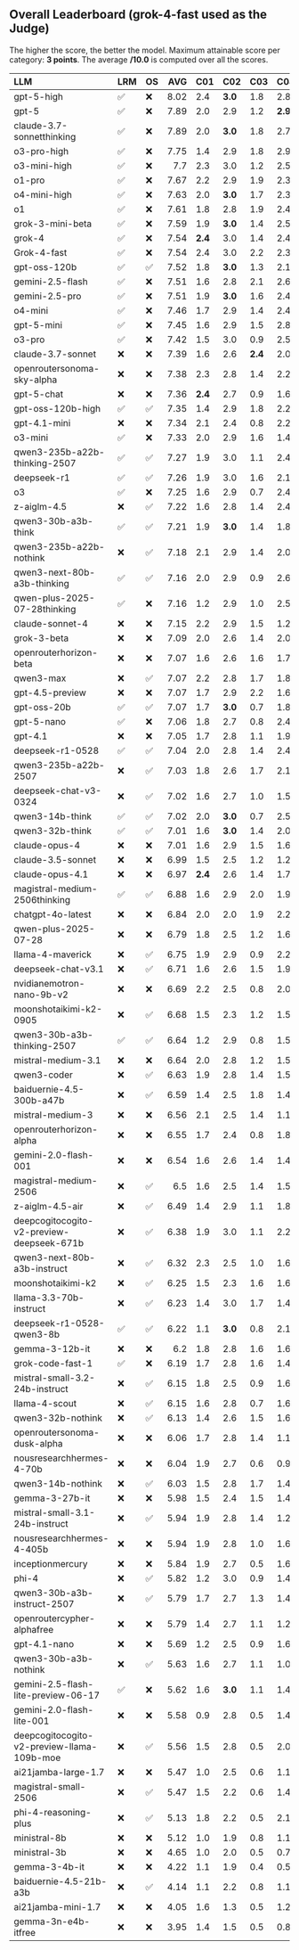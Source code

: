 ## Overall Leaderboard (grok-4-fast used as the Judge)

The higher the score, the better the model.
Maximum attainable score per category: **3 points**.
The average **/10.0** is computed over all the scores.

| LLM                                        | LRM                | OS                 |   AVG | C01     | C02     | C03     | C04     | C05     | C06     | C07     | C08     | C09     | C10     | C11     | C12     | C13     |
|:-------------------------------------------|:-------------------|:-------------------|------:|:--------|:--------|:--------|:--------|:--------|:--------|:--------|:--------|:--------|:--------|:--------|:--------|:--------|
| gpt-5-high                                 | :white_check_mark: | :x:                |  8.02 | 2.4     | **3.0** | 1.8     | 2.8     | 1.8     | 2.9     | **2.7** | 2.6     | 2.9     | 0.8     | 2.1     | 2.9     | 2.8     |
| gpt-5                                      | :white_check_mark: | :x:                |  7.89 | 2.0     | 2.9     | 1.2     | **2.9** | 1.9     | 2.8     | 2.5     | 2.6     | 2.8     | 0.9     | 2.5     | 2.9     | 2.9     |
| claude-3.7-sonnetthinking                  | :white_check_mark: | :x:                |  7.89 | 2.0     | **3.0** | 1.8     | 2.7     | 1.9     | 2.5     | 2.5     | 2.6     | 2.8     | 0.7     | 2.4     | 3.0     | **2.9** |
| o3-pro-high                                | :white_check_mark: | :x:                |  7.75 | 1.4     | 2.9     | 1.8     | 2.9     | 2.2     | 2.8     | 2.5     | 2.6     | 3.0     | 0.7     | 2.5     | 2.9     | 2.4     |
| o3-mini-high                               | :white_check_mark: | :x:                |  7.7  | 2.3     | 3.0     | 1.2     | 2.5     | 2.1     | 2.8     | 2.2     | 2.4     | 2.9     | 0.8     | 2.3     | 2.8     | 2.8     |
| o1-pro                                     | :white_check_mark: | :x:                |  7.67 | 2.2     | 2.9     | 1.9     | 2.3     | 1.6     | 2.6     | 2.3     | 2.7     | 2.9     | 0.9     | 2.3     | 2.8     | 2.6     |
| o4-mini-high                               | :white_check_mark: | :x:                |  7.63 | 2.0     | **3.0** | 1.7     | 2.3     | 1.7     | 2.9     | 2.2     | 2.5     | 2.6     | 1.1     | 2.4     | 2.7     | 2.7     |
| o1                                         | :white_check_mark: | :x:                |  7.61 | 1.8     | 2.8     | 1.9     | 2.4     | 1.8     | 2.9     | 2.2     | 2.4     | 2.7     | 1.2     | 2.2     | 2.6     | 2.7     |
| grok-3-mini-beta                           | :white_check_mark: | :x:                |  7.59 | 1.9     | **3.0** | 1.4     | 2.5     | 1.6     | 2.9     | 2.2     | 2.5     | **3.0** | 0.8     | 2.2     | 2.9     | 2.6     |
| grok-4                                     | :white_check_mark: | :x:                |  7.54 | **2.4** | 3.0     | 1.4     | 2.4     | 1.4     | 2.9     | 2.5     | 2.0     | 2.8     | 1.0     | 2.4     | 2.8     | 2.5     |
| Grok-4-fast                                | :white_check_mark: | :x:                |  7.54 | 2.4     | 3.0     | 2.2     | 2.3     | 0.8     | 2.6     | 2.3     | 2.4     | 3.0     | 0.7     | **2.6** | 2.8     | 2.5     |
| gpt-oss-120b                               | :white_check_mark: | :white_check_mark: |  7.52 | 1.8     | **3.0** | 1.3     | 2.1     | **2.4** | 2.7     | 2.1     | 2.1     | 2.9     | 0.8     | 2.5     | 2.9     | 2.7     |
| gemini-2.5-flash                           | :white_check_mark: | :x:                |  7.51 | 1.6     | 2.8     | 2.1     | 2.6     | 1.8     | 2.6     | 2.3     | 2.7     | 2.8     | 0.9     | 2.0     | 2.2     | 2.8     |
| gemini-2.5-pro                             | :white_check_mark: | :x:                |  7.51 | 1.9     | **3.0** | 1.6     | 2.4     | 1.6     | 2.8     | 2.4     | 2.5     | 2.9     | 0.9     | 2.2     | 2.4     | 2.6     |
| o4-mini                                    | :white_check_mark: | :x:                |  7.46 | 1.7     | 2.9     | 1.4     | 2.4     | 1.8     | 2.8     | 2.5     | 2.2     | 2.9     | 1.2     | 2.0     | 2.9     | 2.7     |
| gpt-5-mini                                 | :white_check_mark: | :x:                |  7.45 | 1.6     | 2.9     | 1.5     | 2.8     | 1.1     | 2.9     | 2.4     | 2.3     | 2.9     | 0.8     | 2.2     | 3.0     | 2.8     |
| o3-pro                                     | :white_check_mark: | :x:                |  7.42 | 1.5     | 3.0     | 0.9     | 2.5     | 2.1     | 2.9     | 2.4     | 2.2     | 2.9     | 0.7     | 2.3     | 3.0     | 2.6     |
| claude-3.7-sonnet                          | :x:                | :x:                |  7.39 | 1.6     | 2.6     | **2.4** | 2.0     | 1.3     | 2.5     | 2.2     | 2.4     | 2.8     | 1.1     | 2.1     | **3.0** | 2.8     |
| openroutersonoma-sky-alpha                 | :x:                | :x:                |  7.38 | 2.3     | 2.8     | 1.4     | 2.2     | 1.0     | 2.9     | 2.5     | **2.8** | 2.8     | 0.8     | 2.1     | 2.8     | 2.5     |
| gpt-5-chat                                 | :x:                | :x:                |  7.36 | **2.4** | 2.7     | 0.9     | 1.6     | 1.9     | 2.9     | 2.4     | 1.9     | 3.0     | 0.8     | 2.5     | 2.9     | 2.8     |
| gpt-oss-120b-high                          | :white_check_mark: | :white_check_mark: |  7.35 | 1.4     | 2.9     | 1.8     | 2.2     | 1.8     | 2.8     | 1.9     | 2.5     | 2.9     | 0.8     | 2.1     | 2.9     | 2.8     |
| gpt-4.1-mini                               | :x:                | :x:                |  7.34 | 2.1     | 2.4     | 0.8     | 2.2     | 1.9     | 2.6     | 2.5     | 2.5     | 2.9     | 0.9     | 2.4     | 2.9     | 2.7     |
| o3-mini                                    | :white_check_mark: | :x:                |  7.33 | 2.0     | 2.9     | 1.6     | 1.4     | 2.1     | **3.0** | 2.5     | 2.3     | 2.9     | 0.8     | 2.0     | 2.4     | 2.8     |
| qwen3-235b-a22b-thinking-2507              | :white_check_mark: | :white_check_mark: |  7.27 | 1.9     | 3.0     | 1.1     | 2.4     | 0.9     | **3.0** | 2.4     | 2.6     | 2.9     | 0.9     | 2.0     | 3.0     | 2.5     |
| deepseek-r1                                | :white_check_mark: | :white_check_mark: |  7.26 | 1.9     | 3.0     | 1.6     | 2.1     | 0.8     | 2.8     | 2.5     | 2.2     | 2.9     | 0.8     | 2.3     | 2.5     | 2.7     |
| o3                                         | :white_check_mark: | :x:                |  7.25 | 1.6     | 2.9     | 0.7     | 2.4     | 1.5     | 2.9     | 2.5     | 2.4     | 2.8     | 1.2     | 2.1     | 2.6     | 2.8     |
| z-aiglm-4.5                                | :x:                | :white_check_mark: |  7.22 | 1.6     | 2.8     | 1.4     | 2.4     | 1.9     | 2.8     | 2.4     | 1.9     | 2.8     | 0.7     | 2.3     | 2.6     | 2.8     |
| qwen3-30b-a3b-think                        | :white_check_mark: | :white_check_mark: |  7.21 | 1.9     | **3.0** | 1.4     | 1.8     | 0.6     | 2.9     | 2.5     | 2.6     | 2.8     | 0.8     | 2.1     | 3.0     | 2.8     |
| qwen3-235b-a22b-nothink                    | :x:                | :white_check_mark: |  7.18 | 2.1     | 2.9     | 1.4     | 2.0     | 1.1     | 2.8     | 2.5     | 1.6     | 2.9     | 1.3     | 2.0     | 2.6     | 2.8     |
| qwen3-next-80b-a3b-thinking                | :white_check_mark: | :white_check_mark: |  7.16 | 2.0     | 2.9     | 0.9     | 2.6     | 0.8     | 2.6     | 2.2     | 2.6     | **3.0** | 0.7     | 2.3     | 2.8     | 2.5     |
| qwen-plus-2025-07-28thinking               | :white_check_mark: | :x:                |  7.16 | 1.2     | 2.9     | 1.0     | 2.5     | 1.3     | 2.9     | 2.5     | 2.4     | 2.9     | 1.0     | 2.2     | 2.8     | 2.3     |
| claude-sonnet-4                            | :x:                | :x:                |  7.15 | 2.2     | 2.9     | 1.5     | 1.2     | 1.4     | 2.6     | 2.4     | 1.9     | 2.9     | 1.1     | 2.1     | 2.8     | 2.9     |
| grok-3-beta                                | :x:                | :x:                |  7.09 | 2.0     | 2.6     | 1.4     | 2.0     | 1.1     | 2.7     | **2.7** | 1.8     | 2.9     | 0.8     | 2.1     | 2.8     | 2.9     |
| openrouterhorizon-beta                     | :x:                | :x:                |  7.07 | 1.6     | 2.6     | 1.6     | 1.7     | 2.0     | 2.9     | 2.2     | 1.5     | 2.9     | 1.0     | 2.1     | 2.7     | 2.8     |
| qwen3-max                                  | :x:                | :white_check_mark: |  7.07 | 2.2     | 2.8     | 1.7     | 1.8     | 0.8     | 2.9     | 2.2     | 1.9     | 2.8     | 0.8     | 2.2     | 2.8     | 2.6     |
| gpt-4.5-preview                            | :x:                | :x:                |  7.07 | 1.7     | 2.9     | 2.2     | 1.6     | 0.7     | 2.9     | 2.5     | 1.6     | 2.8     | 1.3     | 2.0     | 2.5     | 2.8     |
| gpt-oss-20b                                | :white_check_mark: | :white_check_mark: |  7.07 | 1.7     | **3.0** | 0.7     | 1.8     | 1.3     | 2.8     | 2.2     | 2.6     | 2.8     | 1.0     | 2.5     | 2.5     | 2.8     |
| gpt-5-nano                                 | :white_check_mark: | :x:                |  7.06 | 1.8     | 2.7     | 0.8     | 2.4     | 1.1     | 2.9     | 2.3     | 2.5     | 2.9     | 0.6     | 2.0     | 3.0     | 2.7     |
| gpt-4.1                                    | :x:                | :x:                |  7.05 | 1.7     | 2.8     | 1.1     | 1.9     | 1.8     | 2.9     | 2.6     | 1.6     | 2.8     | 0.8     | 2.5     | 2.6     | 2.5     |
| deepseek-r1-0528                           | :white_check_mark: | :white_check_mark: |  7.04 | 2.0     | 2.8     | 1.4     | 2.4     | 1.4     | 2.0     | 2.0     | 2.4     | 2.8     | 0.7     | 2.0     | 2.8     | 2.7     |
| qwen3-235b-a22b-2507                       | :x:                | :white_check_mark: |  7.03 | 1.8     | 2.6     | 1.7     | 2.1     | 1.1     | 2.9     | 2.6     | 1.5     | 2.8     | 1.1     | 2.2     | 2.4     | 2.5     |
| deepseek-chat-v3-0324                      | :x:                | :white_check_mark: |  7.02 | 1.6     | 2.7     | 1.0     | 1.5     | 1.2     | 2.5     | 2.3     | **2.8** | 2.9     | 0.9     | 2.4     | 2.9     | 2.6     |
| qwen3-14b-think                            | :white_check_mark: | :white_check_mark: |  7.02 | 2.0     | **3.0** | 0.7     | 2.5     | 1.2     | 2.7     | 2.5     | 2.5     | 2.9     | 0.7     | 1.9     | 1.9     | 2.6     |
| qwen3-32b-think                            | :white_check_mark: | :white_check_mark: |  7.01 | 1.6     | **3.0** | 1.4     | 2.0     | 1.4     | 2.9     | 2.4     | 1.6     | 3.0     | 0.7     | 2.2     | 2.6     | 2.8     |
| claude-opus-4                              | :x:                | :x:                |  7.01 | 1.6     | 2.9     | 1.5     | 1.6     | 1.1     | 2.5     | 2.2     | 2.6     | 2.9     | 1.2     | 1.6     | 2.9     | 2.8     |
| claude-3.5-sonnet                          | :x:                | :x:                |  6.99 | 1.5     | 2.5     | 1.2     | 1.2     | 0.8     | 2.9     | 2.2     | 2.6     | 2.9     | **1.4** | 2.4     | 3.0     | 2.7     |
| claude-opus-4.1                            | :x:                | :x:                |  6.97 | **2.4** | 2.6     | 1.4     | 1.7     | 1.1     | 2.8     | 2.2     | 1.8     | 2.8     | 0.9     | 1.9     | 2.7     | 2.8     |
| magistral-medium-2506thinking              | :white_check_mark: | :white_check_mark: |  6.88 | 1.6     | 2.9     | 2.0     | 1.9     | 1.2     | 2.2     | 1.9     | 1.9     | 2.8     | 0.9     | 2.1     | 2.8     | 2.5     |
| chatgpt-4o-latest                          | :x:                | :x:                |  6.84 | 2.0     | 2.0     | 1.9     | 2.2     | 1.9     | 2.9     | 2.4     | 1.4     | 2.8     | 0.9     | 1.6     | 2.3     | 2.5     |
| qwen-plus-2025-07-28                       | :x:                | :x:                |  6.79 | 1.8     | 2.5     | 1.2     | 1.6     | 1.2     | 2.8     | 2.5     | 1.6     | 3.0     | 0.8     | 2.5     | 2.5     | 2.7     |
| llama-4-maverick                           | :x:                | :white_check_mark: |  6.75 | 1.9     | 2.9     | 0.9     | 2.2     | 0.8     | 2.7     | 2.2     | 2.1     | 2.6     | 0.8     | 2.1     | 2.4     | 2.6     |
| deepseek-chat-v3.1                         | :x:                | :white_check_mark: |  6.71 | 1.6     | 2.6     | 1.5     | 1.9     | 0.8     | 2.6     | 1.6     | 2.5     | 2.9     | 0.8     | 2.4     | 2.5     | 2.8     |
| nvidianemotron-nano-9b-v2                  | :x:                | :x:                |  6.69 | 2.2     | 2.5     | 0.8     | 2.0     | 0.9     | 2.9     | 1.6     | 2.7     | 2.8     | 0.6     | 1.9     | 2.7     | 2.5     |
| moonshotaikimi-k2-0905                     | :x:                | :white_check_mark: |  6.68 | 1.5     | 2.3     | 1.2     | 1.5     | 1.3     | 2.9     | 2.5     | 2.5     | 2.6     | 0.8     | 2.1     | 2.1     | 2.6     |
| qwen3-30b-a3b-thinking-2507                | :white_check_mark: | :white_check_mark: |  6.64 | 1.2     | 2.9     | 0.8     | 1.5     | 1.4     | 2.8     | 2.0     | 2.5     | 2.9     | 1.1     | 1.9     | 2.1     | 2.8     |
| mistral-medium-3.1                         | :x:                | :x:                |  6.64 | 2.0     | 2.8     | 1.2     | 1.5     | 0.7     | 2.7     | 2.3     | 1.8     | 2.9     | 1.0     | 2.1     | 2.4     | 2.6     |
| qwen3-coder                                | :x:                | :white_check_mark: |  6.63 | 1.9     | 2.8     | 1.4     | 1.5     | 1.1     | 2.2     | 2.6     | 1.9     | 2.9     | 0.9     | 1.5     | 2.5     | 2.6     |
| baiduernie-4.5-300b-a47b                   | :x:                | :white_check_mark: |  6.59 | 1.4     | 2.5     | 1.8     | 1.4     | 1.1     | 2.9     | 2.4     | 0.9     | 2.8     | 1.1     | 1.8     | 2.9     | 2.8     |
| mistral-medium-3                           | :x:                | :x:                |  6.56 | 2.1     | 2.5     | 1.4     | 1.1     | 1.5     | 2.6     | 1.9     | 1.4     | 2.8     | 1.1     | 1.8     | 2.6     | 2.8     |
| openrouterhorizon-alpha                    | :x:                | :x:                |  6.55 | 1.7     | 2.4     | 0.8     | 1.8     | 1.9     | 2.8     | 2.1     | 0.8     | 2.9     | 0.8     | 2.3     | 2.7     | 2.5     |
| gemini-2.0-flash-001                       | :x:                | :x:                |  6.54 | 1.6     | 2.6     | 1.4     | 1.4     | 0.9     | 2.8     | 2.2     | 2.5     | 2.8     | 0.9     | 1.7     | 2.4     | 2.3     |
| magistral-medium-2506                      | :x:                | :white_check_mark: |  6.5  | 1.6     | 2.5     | 1.4     | 1.5     | 1.4     | 2.6     | 2.1     | 1.8     | 2.8     | 1.3     | 1.4     | 2.3     | 2.6     |
| z-aiglm-4.5-air                            | :x:                | :white_check_mark: |  6.49 | 1.4     | 2.9     | 1.1     | 1.8     | 1.1     | 2.9     | 2.1     | 1.6     | 3.0     | 0.7     | 1.7     | 2.4     | 2.5     |
| deepcogitocogito-v2-preview-deepseek-671b  | :x:                | :white_check_mark: |  6.38 | 1.9     | 3.0     | 1.1     | 2.2     | 1.2     | 2.5     | 1.1     | 2.3     | 2.2     | 0.7     | 1.6     | 2.4     | 2.7     |
| qwen3-next-80b-a3b-instruct                | :x:                | :white_check_mark: |  6.32 | 2.3     | 2.5     | 1.0     | 1.6     | 0.7     | 2.4     | 1.6     | 1.7     | 2.8     | 1.1     | 2.1     | 2.1     | 2.8     |
| moonshotaikimi-k2                          | :x:                | :white_check_mark: |  6.25 | 1.5     | 2.3     | 1.6     | 1.6     | 0.7     | 2.3     | 2.3     | 1.7     | 2.8     | 0.8     | 2.0     | 2.3     | 2.5     |
| llama-3.3-70b-instruct                     | :x:                | :white_check_mark: |  6.23 | 1.4     | 3.0     | 1.7     | 1.4     | 0.8     | 2.7     | 1.6     | 1.4     | 2.8     | 0.9     | 1.7     | 2.7     | 2.1     |
| deepseek-r1-0528-qwen3-8b                  | :white_check_mark: | :white_check_mark: |  6.22 | 1.1     | **3.0** | 0.8     | 2.1     | 1.0     | 2.2     | 2.0     | 2.0     | 2.9     | 0.9     | 1.1     | 2.6     | 2.5     |
| gemma-3-12b-it                             | :x:                | :x:                |  6.2  | 1.8     | 2.8     | 1.6     | 1.6     | 0.6     | 2.7     | 1.6     | 1.1     | 2.9     | 0.9     | 1.7     | 2.4     | 2.6     |
| grok-code-fast-1                           | :white_check_mark: | :x:                |  6.19 | 1.7     | 2.8     | 1.6     | 1.4     | 0.8     | 2.9     | 0.8     | 1.7     | 2.9     | 0.7     | 1.7     | 2.8     | 2.5     |
| mistral-small-3.2-24b-instruct             | :x:                | :white_check_mark: |  6.15 | 1.8     | 2.5     | 0.9     | 1.6     | 0.7     | 2.0     | 1.9     | 2.0     | 2.8     | 1.1     | 1.9     | 2.1     | 2.4     |
| llama-4-scout                              | :x:                | :white_check_mark: |  6.15 | 1.6     | 2.8     | 0.7     | 1.6     | 0.8     | 2.5     | 2.0     | 1.4     | 2.4     | 0.8     | 1.9     | 2.7     | 2.6     |
| qwen3-32b-nothink                          | :x:                | :white_check_mark: |  6.13 | 1.4     | 2.6     | 1.5     | 1.6     | 1.2     | 2.3     | 2.1     | 0.7     | 2.9     | 0.8     | 2.0     | 2.5     | 2.2     |
| openroutersonoma-dusk-alpha                | :x:                | :x:                |  6.06 | 1.7     | 2.8     | 1.4     | 1.1     | 1.2     | 2.4     | 2.5     | 0.6     | 2.9     | 0.7     | 2.5     | 1.8     | 2.4     |
| nousresearchhermes-4-70b                   | :x:                | :x:                |  6.04 | 1.9     | 2.7     | 0.6     | 0.9     | 0.6     | 2.3     | 2.5     | 1.9     | 2.7     | 1.0     | 1.7     | 2.1     | 2.5     |
| qwen3-14b-nothink                          | :x:                | :white_check_mark: |  6.03 | 1.5     | 2.8     | 1.7     | 1.4     | 0.7     | 2.5     | 2.1     | 0.3     | 2.9     | 0.9     | 2.1     | 1.9     | 2.6     |
| gemma-3-27b-it                             | :x:                | :x:                |  5.98 | 1.5     | 2.4     | 1.5     | 1.4     | 0.8     | 2.8     | 2.2     | 0.8     | 2.9     | 0.6     | 1.6     | 2.2     | 2.6     |
| mistral-small-3.1-24b-instruct             | :x:                | :white_check_mark: |  5.94 | 1.9     | 2.8     | 1.4     | 1.2     | 0.9     | 2.0     | 1.9     | 0.9     | 2.7     | 0.8     | 1.5     | 2.5     | 2.5     |
| nousresearchhermes-4-405b                  | :x:                | :x:                |  5.94 | 1.9     | 2.8     | 1.0     | 1.6     | 0.8     | 2.6     | 1.8     | 0.4     | 2.9     | 0.7     | 2.1     | 1.9     | 2.6     |
| inceptionmercury                           | :x:                | :x:                |  5.84 | 1.9     | 2.7     | 0.5     | 1.6     | 0.9     | 2.0     | 2.5     | 1.0     | 2.8     | 0.6     | 1.5     | 2.3     | 2.5     |
| phi-4                                      | :x:                | :white_check_mark: |  5.82 | 1.2     | 3.0     | 0.9     | 1.4     | 0.8     | 1.8     | 2.1     | 1.4     | 2.9     | 0.8     | 1.4     | 2.2     | 2.8     |
| qwen3-30b-a3b-instruct-2507                | :x:                | :white_check_mark: |  5.79 | 1.7     | 2.7     | 1.3     | 1.4     | 0.9     | 2.5     | 1.8     | 1.3     | 2.6     | 0.7     | 1.2     | 2.1     | 2.4     |
| openroutercypher-alphafree                 | :x:                | :x:                |  5.79 | 1.4     | 2.7     | 1.1     | 1.2     | 0.5     | 2.8     | 2.3     | 0.8     | 2.0     | 1.1     | 1.9     | 2.1     | 2.5     |
| gpt-4.1-nano                               | :x:                | :x:                |  5.69 | 1.2     | 2.5     | 0.9     | 1.6     | 0.8     | 2.0     | 1.7     | 0.9     | 2.8     | 1.1     | 1.5     | 2.6     | 2.5     |
| qwen3-30b-a3b-nothink                      | :x:                | :white_check_mark: |  5.63 | 1.6     | 2.7     | 1.1     | 1.0     | 0.7     | 2.2     | 1.9     | 0.9     | 2.8     | 0.9     | 1.9     | 2.0     | 2.1     |
| gemini-2.5-flash-lite-preview-06-17        | :white_check_mark: | :x:                |  5.62 | 1.6     | **3.0** | 1.1     | 1.4     | 0.6     | 2.2     | 2.3     | 0.4     | 2.6     | 0.5     | 1.2     | 2.4     | 2.5     |
| gemini-2.0-flash-lite-001                  | :x:                | :x:                |  5.58 | 0.9     | 2.8     | 0.5     | 1.4     | 0.8     | 2.8     | 2.4     | 0.7     | 2.7     | 0.6     | 2.0     | 2.1     | 2.2     |
| deepcogitocogito-v2-preview-llama-109b-moe | :x:                | :white_check_mark: |  5.56 | 1.5     | 2.8     | 0.5     | 2.0     | 0.7     | 1.5     | 1.6     | 1.1     | 2.4     | 0.6     | 1.8     | 2.5     | 2.8     |
| ai21jamba-large-1.7                        | :x:                | :x:                |  5.47 | 1.0     | 2.5     | 0.6     | 1.1     | 0.9     | 2.0     | 2.1     | 0.7     | 2.9     | 0.6     | 1.8     | 2.5     | 2.7     |
| magistral-small-2506                       | :x:                | :white_check_mark: |  5.47 | 1.5     | 2.2     | 0.6     | 1.4     | 0.7     | 2.0     | 1.6     | 1.7     | 2.6     | 0.7     | 1.8     | 2.0     | 2.5     |
| phi-4-reasoning-plus                       | :x:                | :white_check_mark: |  5.13 | 1.8     | 2.2     | 0.5     | 2.1     | 1.4     | 1.5     | 1.1     | 1.6     | 2.2     | 0.6     | 1.3     | 1.8     | 2.0     |
| ministral-8b                               | :x:                | :x:                |  5.12 | 1.0     | 1.9     | 0.8     | 1.1     | 0.5     | 2.5     | 1.9     | 1.2     | 2.8     | 0.9     | 1.6     | 2.0     | 1.9     |
| ministral-3b                               | :x:                | :x:                |  4.65 | 1.0     | 2.0     | 0.5     | 0.7     | 0.3     | 2.3     | 1.5     | 0.7     | 2.2     | 0.7     | 1.8     | 2.2     | 2.2     |
| gemma-3-4b-it                              | :x:                | :x:                |  4.22 | 1.1     | 1.9     | 0.4     | 0.5     | 0.6     | 1.9     | 1.9     | 1.1     | 1.9     | 0.8     | 1.2     | 1.4     | 1.8     |
| baiduernie-4.5-21b-a3b                     | :x:                | :white_check_mark: |  4.14 | 1.1     | 2.2     | 0.8     | 1.1     | 0.7     | 1.8     | 1.1     | 0.3     | 2.0     | 0.4     | 1.1     | 1.5     | 2.1     |
| ai21jamba-mini-1.7                         | :x:                | :x:                |  4.05 | 1.6     | 1.3     | 0.5     | 1.2     | 0.8     | 1.5     | 1.2     | 0.7     | 1.9     | 0.6     | 0.9     | 1.8     | 1.9     |
| gemma-3n-e4b-itfree                        | :x:                | :x:                |  3.95 | 1.4     | 1.5     | 0.5     | 0.8     | 0.4     | 2.1     | 1.1     | 0.3     | 2.2     | 0.8     | 1.5     | 0.9     | 1.8     |